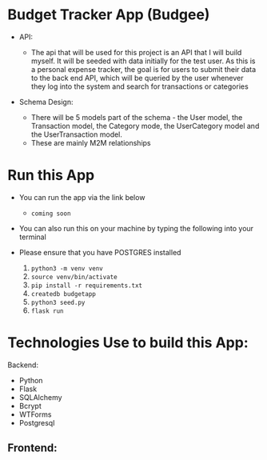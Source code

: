 # Budget Tracker App (Budgee)

* API:
  * The api that will be used for this project is an API that I will build myself. It will be seeded with data initially for the test user. As this is a personal expense tracker, the goal is for users to submit their data to the back end API, which will be queried by the user whenever they log into the system and search for transactions or categories

* Schema Design:
  * There will be 5 models part of the schema - the User model, the Transaction model, the Category mode, the UserCategory model and the UserTransaction model. 
  * These are mainly M2M relationships


# Run this App

* You can run the app via the link below
  * `coming soon`

* You can also run this on your machine by typing the following into your terminal
* Please ensure that you have POSTGRES installed 
  1. `python3 -m venv venv`
  2. `source venv/bin/activate`
  3. `pip install -r requirements.txt`
  4. `createdb budgetapp`
  5. `python3 seed.py`
  6. `flask run`

# Technologies Use to build this App:
  Backend: 
  - Python 
  - Flask
  - SQLAlchemy 
  - Bcrypt 
  - WTForms
  - Postgresql

  Frontend:
  - 


